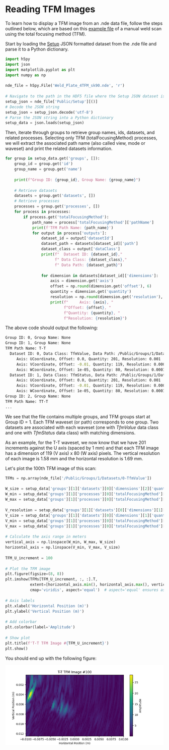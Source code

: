 # Reading TFM Images

To learn how to display a TFM image from an .nde data file, follow the steps outlined below, which are based on this  [example file](../example-files/index.md#manual-weld-scanning-using-the-total-focusing-method-tfm) of a manual weld scan using the total focusing method (TFM). 


Start by loading the [Setup](../../json-metadata/setup/index.md) JSON formatted dataset from the .nde file and parse it to a Python dictionary. 

``` python
import h5py
import json
import matplotlib.pyplot as plt
import numpy as np

nde_file = h5py.File('Weld_Plate_4TFM_sk90.nde', 'r')

# Navigate to the path in the HDF5 file where the Setup JSON dataset is stored
setup_json = nde_file['Public/Setup'][()]
# Decode the JSON string
setup_json = setup_json.decode('utf-8')
# Parse the JSON string into a Python dictionary
setup_data = json.loads(setup_json)
```

Then, iterate through groups to retrieve group names, ids, datasets, and related processes. Selecting only TFM (totalFocusingMethod) processes, we will extract the associated path name (also called view, mode or waveset) and print the related datasets information.  

``` python
for group in setup_data.get('groups', []):
    group_id = group.get('id')
    group_name = group.get('name')

    print(f"Group ID: {group_id}, Group Name: {group_name}")

    # Retrieve datasets
    datasets = group.get('datasets', [])
    # Retrieve processes
    processes = group.get('processes', [])
    for process in processes:
        if process.get('totalFocusingMethod'):
            path_name = process['totalFocusingMethod']['pathName']
            print(f'TFM Path Name: {path_name}')
            for output in process['outputs']:
                dataset_id = output['datasetId']
                dataset_path = datasets[dataset_id]['path']
                dataset_class = output['dataClass']
                print(f"  Dataset ID: {dataset_id},"
                      f" Data Class: {dataset_class},"
                      f" Data Path: {dataset_path}")

                for dimension in datasets[dataset_id]['dimensions']:
                    axis = dimension.get('axis')
                    offset = np.round(dimension.get('offset'), 6)
                    quantity = dimension.get('quantity')
                    resolution = np.round(dimension.get('resolution'), 6)
                    print(f"     Axis: {axis}, "
                          f"Offset: {offset}, "
                          f"Quantity: {quantity}, "
                          f"Resolution: {resolution}")
```

The above code should output the following: 

``` bash
Group ID: 0, Group Name: None
Group ID: 1, Group Name: None
TFM Path Name: T-T
  Dataset ID: 0, Data Class: TfmValue, Data Path: /Public/Groups/1/Datasets/0-TfmValue
     Axis: UCoordinate, Offset: 0.0, Quantity: 201, Resolution: 0.001
     Axis: VCoordinate, Offset: -0.01, Quantity: 119, Resolution: 0.000169
     Axis: WCoordinate, Offset: 1e-05, Quantity: 80, Resolution: 0.000158
  Dataset ID: 1, Data Class: TfmStatus, Data Path: /Public/Groups/1/Datasets/1-TfmStatus
     Axis: UCoordinate, Offset: 0.0, Quantity: 201, Resolution: 0.001
     Axis: VCoordinate, Offset: -0.01, Quantity: 119, Resolution: 0.000169
     Axis: WCoordinate, Offset: 1e-05, Quantity: 80, Resolution: 0.000158
Group ID: 2, Group Name: None
TFM Path Name: TT-T
...
```

We see that the file contains multiple groups, and TFM groups start at Group ID = 1. Each TFM waveset (or path) corresponds to one group. Two datasets are associated with each waveset (one with *TfmValue* data class and one with *TfmStatus* data class) with matching dimensions. 

As an example, for the T-T waveset, we now know that we have 201 increments against the U axis (spaced by 1 mm) and that each TFM image has a dimension of 119 (V axis) x 80 (W axis) pixels. The vertical resolution of each image is 1.58 mm and the horizontal resolution is 1.69 mm. 

Let's plot the 100th TFM image of this scan: 


``` python
TFMs = np.array(nde_file['/Public/Groups/1/Datasets/0-TfmValue'])

W_size = setup_data['groups'][1]['datasets'][0]['dimensions'][2]['quantity']
W_min = setup_data['groups'][1]['processes'][0]['totalFocusingMethod']['rectangularGrid']['zImagingLimits']['min']
W_max = setup_data['groups'][1]['processes'][0]['totalFocusingMethod']['rectangularGrid']['zImagingLimits']['max']

V_resolution = setup_data['groups'][1]['datasets'][0]['dimensions'][1]['resolution']
V_size = setup_data['groups'][1]['datasets'][0]['dimensions'][1]['quantity']
V_min = setup_data['groups'][1]['processes'][0]['totalFocusingMethod']['rectangularGrid']['yImagingLimits']['min']
V_max = setup_data['groups'][1]['processes'][0]['totalFocusingMethod']['rectangularGrid']['yImagingLimits']['max']

# Calculate the axis range in meters
vertical_axis = np.linspace(W_min, W_max, W_size)
horizontal_axis = np.linspace(V_min, V_max, V_size)

TFM_U_increment = 100

# Plot the TFM image
plt.figure(figsize=(8, 8))
plt.imshow(TFMs[TFM_U_increment, :, :].T,
           extent=[horizontal_axis.min(), horizontal_axis.max(), vertical_axis.max(), vertical_axis.min()],
           cmap='viridis', aspect='equal')  # aspect='equal' ensures aspect ratio of 1

# Axis labels
plt.xlabel('Horizontal Position (m)')
plt.ylabel('Vertical Position (m)')

# Add colorbar
plt.colorbar(label='Amplitude')

# Show plot
plt.title(f'T-T TFM Image #{TFM_U_increment}')
plt.show()
```

You should end up with the following figure:

![tfm_image.png](../../assets/images/examples/code-samples/tfm_image.png)

